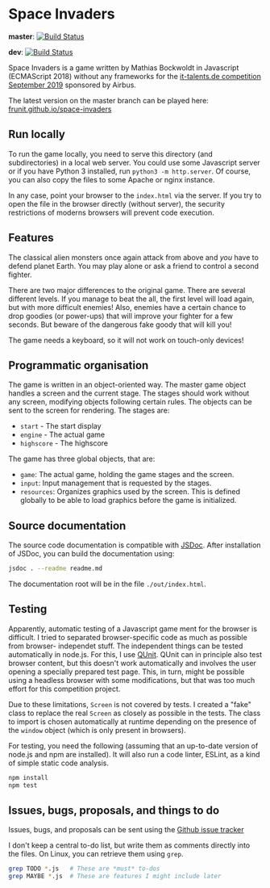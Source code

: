 Space Invaders
==============

**master**: [![Build Status](https://travis-ci.com/Frunit/space-invaders.svg?branch=master)](https://travis-ci.com/Frunit/space-invaders)

**dev**: [![Build Status](https://travis-ci.com/Frunit/space-invaders.svg?branch=dev)](https://travis-ci.com/Frunit/space-invaders)

Space Invaders is a game written by Mathias Bockwoldt in Javascript
(ECMAScript 2018) without any frameworks for the
[it-talents.de competition September 2019](https://www.it-talents.de/foerderung/code-competition/airbus-code-competition-09-2019)
sponsored by Airbus.

The latest version on the master branch can be played here: [frunit.github.io/space-invaders](https://frunit.github.io/space-invaders)


Run locally
-----------

To run the game locally, you need to serve this directory (and subdirectories)
in a local web server. You could use some Javascript server or if you have
Python 3 installed, run `python3 -m http.server`. Of course, you can also copy
the files to some Apache or nginx instance.

In any case, point your browser to the `index.html` via the server. If you try
to open the file in the browser directly (without server), the security
restrictions of moderns browsers will prevent code execution.


Features
--------

The classical alien monsters once again attack from above and *you* have to
defend planet Earth. You may play alone or ask a friend to control a second
fighter.

There are two major differences to the original game. There are several different
levels. If you manage to beat the all, the first level will load again, but with
more difficult enemies! Also, enemies have a certain chance to drop goodies (or
power-ups) that will improve your fighter for a few seconds. But beware of the
dangerous fake goody that will kill you!

The game needs a keyboard, so it will not work on touch-only devices!


Programmatic organisation
-------------------------

The game is written in an object-oriented way. The master game object handles a
screen and the current stage. The stages should work without any screen,
modifying objects following certain rules. The objects can be sent to the screen
for rendering. The stages are:
- `start` - The start display
- `engine` - The actual game
- `highscore` - The highscore

The game has three global objects, that are:
- `game`: The actual game, holding the game stages and the screen.
- `input`: Input management that is requested by the stages.
- `resources`: Organizes graphics used by the screen. This is defined globally
    to be able to load graphics before the game is initialized.


Source documentation
--------------------

The source code documentation is compatible with [JSDoc](https://jsdoc.app).
After installation of JSDoc, you can build the documentation using:

```sh
jsdoc . --readme readme.md
```

The documentation root will be in the file `./out/index.html`.


Testing
-------

Apparently, automatic testing of a Javascript game ment for the browser is difficult.
I tried to separated browser-specific code as much as possible from browser-
independet stuff. The independent things can be tested automatically in node.js.
For this, I use [QUnit](https://qunitjs.com). QUnit can in principle also test
browser content, but this doesn't work automatically and involves the user
opening a specially prepared test page. This, in turn, might be possible using a
headless browser with some modifications, but that was too much effort for this
competition project.

Due to these limitations, `Screen` is not covered by tests. I created a "fake"
class to replace the real `Screen` as closely as possible in the tests. The
class to import is chosen automatically at runtime depending on the presence of
the `window` object (which is only present in browsers).

For testing, you need the following (assuming that an up-to-date version of
node.js and npm are installed). It will also run a code linter, ESLint, as a
kind of simple static code analysis.

```sh
npm install
npm test
```


Issues, bugs, proposals, and things to do
-----------------------------------------

Issues, bugs, and proposals can be sent using the
[Github issue tracker](https://github.com/Frunit/space-invaders/issues)

I don't keep a central to-do list, but write them as comments directly into the
files. On Linux, you can retrieve them using `grep`.

```sh
grep TODO *.js   # These are *must* to-dos
grep MAYBE *.js  # These are features I might include later
```
